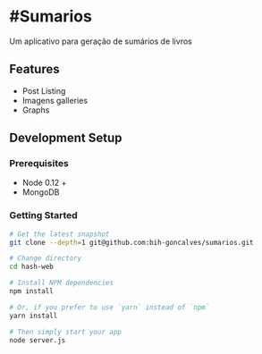 # #Sumarios

Um aplicativo para geração de sumários de livros

## Features

* Post Listing
* Imagens galleries
* Graphs

## Development Setup

### Prerequisites

 - Node 0.12 +
 - MongoDB

### Getting Started

```sh
# Get the latest snapshot
git clone --depth=1 git@github.com:bih-goncalves/sumarios.git

# Change directory
cd hash-web

# Install NPM dependencies
npm install

# Or, if you prefer to use `yarn` instead of `npm`
yarn install

# Then simply start your app
node server.js
```

